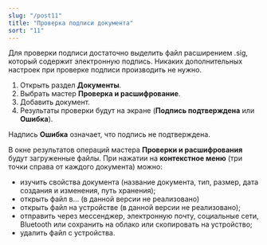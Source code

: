 ```yaml
---
slug: "/post11"
title: "Проверка подписи документа"
sort: "11"
---
```


Для проверки подписи достаточно выделить файл расширением .sig, который содержит электронную подпись. Никаких дополнительных настроек при проверке подписи производить не нужно.



1. Открыть раздел **Документы**.
2. Выбрать мастер **Проверка и расшифрование**.
3. Добавить документ.
4. Результаты проверки будут на экране (**Подпись подтверждена** или **Ошибка**).

Надпись **Ошибка** означает, что подпись не подтверждена.

В окне результатов операций мастера **Проверки и расшифрования** будут загруженные файлы. При нажатии на **контекстное меню** (три точки справа от каждого документа) можно:
- изучить свойства документа (название документа, тип, размер, дата создания и изменения, путь хранения);
- открыть файл в... (в данной версии не реализовано)
- открыть файл на устройстве (в данной версии не реализовано);
- отправить через мессенджер, электронную почту, социальные сети, Bluetooth или сохранить на облако или скопировать на устройство;
- удалить файл с устройства.